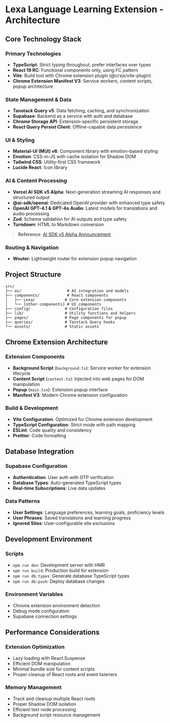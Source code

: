 # Lexa Language Learning Extension - Architecture

## Core Technology Stack

### Primary Technologies

- **TypeScript**: Strict typing throughout, prefer interfaces over types
- **React 19 RC**: Functional components only, using FC<Props> pattern
- **Vite**: Build tool with Chrome extension plugin (@crxjs/vite-plugin)
- **Chrome Extension Manifest V3**: Service workers, content scripts, popup architecture

### State Management & Data

- **Tanstack Query v5**: Data fetching, caching, and synchronization
- **Supabase**: Backend as a service with auth and database
- **Chrome Storage API**: Extension-specific persistent storage
- **React Query Persist Client**: Offline-capable data persistence

### UI & Styling

- **Material-UI (MUI) v6**: Component library with emotion-based styling
- **Emotion**: CSS-in-JS with cache isolation for Shadow DOM
- **Tailwind CSS**: Utility-first CSS framework
- **Lucide React**: Icon library

### AI & Content Processing

- **Vercel AI SDK v5 Alpha**: Next-generation streaming AI responses and structured output
- **@ai-sdk/openai**: Dedicated OpenAI provider with enhanced type safety
- **OpenAI GPT-4.1 & GPT-4o Audio**: Latest models for translations and audio processing
- **Zod**: Schema validation for AI outputs and type safety
- **Turndown**: HTML to Markdown conversion

> **Reference**: [AI SDK v5 Alpha Announcement](https://ai-sdk.dev/docs/announcing-ai-sdk-5-alpha)

### Routing & Navigation

- **Wouter**: Lightweight router for extension popup navigation

## Project Structure

```
src/
├── ai/                    # AI integration and models
├── components/            # React components
│   ├── Lexa/             # Core extension components
│   └── [other-components] # UI components
├── config/               # Configuration files
├── lib/                  # Utility functions and helpers
├── pages/                # Page components for popup
├── queries/              # Tanstack Query hooks
└── assets/               # Static assets
```

## Chrome Extension Architecture

### Extension Components

- **Background Script** (`background.ts`): Service worker for extension lifecycle
- **Content Script** (`content.ts`): Injected into web pages for DOM manipulation
- **Popup** (`main.tsx`): Extension popup interface
- **Manifest V3**: Modern Chrome extension configuration

### Build & Development

- **Vite Configuration**: Optimized for Chrome extension development
- **TypeScript Configuration**: Strict mode with path mapping
- **ESLint**: Code quality and consistency
- **Prettier**: Code formatting

## Database Integration

### Supabase Configuration

- **Authentication**: User auth with OTP verification
- **Database Types**: Auto-generated TypeScript types
- **Real-time Subscriptions**: Live data updates

### Data Patterns

- **User Settings**: Language preferences, learning goals, proficiency levels
- **User Phrases**: Saved translations and learning progress
- **Ignored Sites**: User-configurable site exclusions

## Development Environment

### Scripts

- `npm run dev`: Development server with HMR
- `npm run build`: Production build for extension
- `npm run db:types`: Generate database TypeScript types
- `npm run db:push`: Deploy database changes

### Environment Variables

- Chrome extension environment detection
- Debug mode configuration
- Supabase connection settings

## Performance Considerations

### Extension Optimization

- Lazy loading with React.Suspense
- Efficient DOM manipulation
- Minimal bundle size for content scripts
- Proper cleanup of React roots and event listeners

### Memory Management

- Track and cleanup multiple React roots
- Proper Shadow DOM isolation
- Efficient text node processing
- Background script resource management
